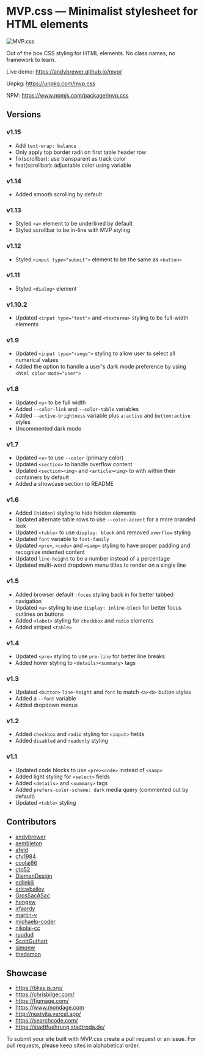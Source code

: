 # MVP.css — Minimalist stylesheet for HTML elements

![MVP.css](img/logo.png)

Out of the box CSS styling for HTML elements. No class names, no framework to learn.

Live demo: <https://andybrewer.github.io/mvp/>

Unpkg: <https://unpkg.com/mvp.css>

NPM: <https://www.npmjs.com/package/mvp.css>

## Versions

### v1.15

* Add `text-wrap: balance`
* Only apply top border radii on first table header row
* fix(scrollbar): use transparent as track color
* feat(scrollbar): adjustable color using variable

### v1.14

* Added smooth scrolling by default

### v1.13

* Styled `<a>` element to be underlined by default
* Styled scrollbar to be in-line with MVP styling

### v1.12

* Styled `<input type="submit">` element to be the same as `<button>`

### v1.11

* Styled `<dialog>` element

### v1.10.2

* Updated `<input type="text">` and `<textarea>` styling to be full-width elements

### v1.9

* Updated `<input type="range">` styling to allow user to select all numerical values
* Added the option to handle a user's dark mode preference by using `<html color-mode="user">`

### v1.8

* Updated `<p>` to be full width
* Added `--color-link` and `--color-table` variables
* Added `--active-brightness` variable plus `a:active` and `button:active` styles
* Uncommented dark mode

### v1.7

* Updated `<a>` to use `--color` (primary color)
* Updated `<section>` to handle overflow content
* Updated `<section><img>` and `<article><img>` to with within their containers by default
* Added a showcase section to README

### v1.6

* Added `[hidden]` styling to hide hidden elements
* Updated alternate table rows to use `--color-accent` for a more branded look
* Updated `<table>` to use `display: block` and removed `overflow` styling
* Updated `font` variable to `font-family`
* Updated `<pre>`, `<code>` and `<samp>` styling to have proper padding and recognize indented content
* Updated `line-height` to be a number instead of a percentage
* Updated multi-word dropdown menu titles to render on a single line

### v1.5

* Added browser default `:focus` styling back in for better tabbed navigation
* Updated `<a>` styling to use `display: inline-block` for better focus outlines on buttons
* Added `<label>` styling for `checkbox` and `radio` elements
* Added striped `<table>`

### v1.4

* Updated `<pre>` styling to use `pre-line` for better line breaks
* Added hover styling to `<details><summary>` tags

### v1.3

* Updated `<button>` `line-height` and `font` to match `<a><b>` button styles
* Added a `--font` variable
* Added dropdown menus

### v1.2

* Added `checkbox` and `radio` styling for `<input>` fields
* Added `disabled` and `readonly` styling

### v1.1

* Updated code blocks to use `<pre><code>` instead of `<samp>`
* Added light styling for `<select>` fields
* Added `<details>` and `<summary>` tags
* Added `prefers-color-scheme: dark` media query (commented out by default)
* Updated `<table>` styling

## Contributors

* [andybrewer](https://github.com/andybrewer)
* [aembleton](https://github.com/aembleton)
* [afeld](https://github.com/afeld)
* [cfv1984](https://github.com/cfv1984)
* [coolaj86](https://github.com/coolaj86)
* [ctp52](https://github.com/ctp52)
* [DiemenDesign](https://github.com/DiemenDesign)
* [edlinkiii](https://github.com/edlinkiii)
* [ericwbailey](https://github.com/ericwbailey)
* [GrosSacASac](https://github.com/GrosSacASac)
* [hongsw](https://github.com/hongsw)
* [irfaardy](https://github.com/irfaardy)
* [martin-v](https://github.com/martin-v)
* [michaelp-coder](https://github.com/michaelp-coder)
* [nikolai-cc](https://github.com/nikolai-cc)
* [ruudud](https://github.com/ruudud)
* [ScottGuthart](https://github.com/ScottGuthart)
* [simonw](https://github.com/simonw)
* [thedamon](https://github.com/thedamon)

## Showcase

* <https://bliss.js.org/>
* <https://chrisbilger.com/>
* <https://figmage.com/>
* <https://www.mondage.com>
* <http://nextvita.vercel.app/>
* <https://searchcode.com/>
* <https://stadtfuehrung.stadtroda.de/>

To submit your site built with MVP.css create a pull request or an issue. For pull requests, please keep sites in alphabetical order.

